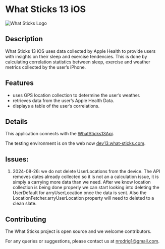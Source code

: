 
# What Sticks 13 iOS

![What Sticks Logo](https://what-sticks.com/website_images/wsLogo180.png)

## Description
What Sticks 13 iOS uses data collected by Apple Health to provide users with insights on their sleep and exercise tendencies. This is done by calculating correlation statistics between sleep, exercise and weather metrics collected by the user’s iPhone.


## Features
- uses GPS location collection to determine the user’s weather.
- retrieves data from the user’s Apple Health Data.
- displays a table of the user’s correlations. 

## Details
This application connects with the [WhatSticks13Api](https://github.com/costa-rica/WhatSticks13Api).

The testing environment is on the web now [dev13.what-sticks.com](https://dev13.what-sticks.com).

## Issues:
1. 2024-08-26: we do not delete UserLocations from the device. The API removes dates already collected so it is not an a calculation issue, it is simply a carrying more data than we need. After we know location collection is being done properly we can start looking into deleting the UserDefault for arryUserLocation once the data is sent. Also the LocationFetcher.arryUserLocation property will need to deleted to a clean slate.



## Contributing
The What Sticks project is open source and we welcome contributors.

For any queries or suggestions, please contact us at nrodrig1@gmail.com.

